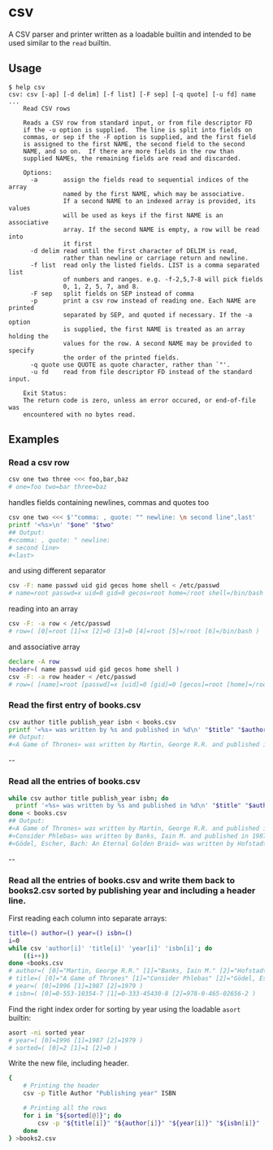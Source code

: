 # csv

A CSV parser and printer written as a loadable builtin and intended to be used similar to the `read` builtin.

## Usage

```
$ help csv
csv: csv [-ap] [-d delim] [-f list] [-F sep] [-q quote] [-u fd] name ...
    Read CSV rows

    Reads a CSV row from standard input, or from file descriptor FD
    if the -u option is supplied.  The line is split into fields on
    commas, or sep if the -F option is supplied, and the first field
    is assigned to the first NAME, the second field to the second
    NAME, and so on.  If there are more fields in the row than
    supplied NAMEs, the remaining fields are read and discarded.

    Options:
      -a       assign the fields read to sequential indices of the array
               named by the first NAME, which may be associative.
               If a second NAME to an indexed array is provided, its values
               will be used as keys if the first NAME is an associative
               array. If the second NAME is empty, a row will be read into
               it first
      -d delim read until the first character of DELIM is read,
               rather than newline or carriage return and newline.
      -f list  read only the listed fields. LIST is a comma separated list
               of numbers and ranges. e.g. -f-2,5,7-8 will pick fields
               0, 1, 2, 5, 7, and 8.
      -F sep   split fields on SEP instead of comma
      -p       print a csv row instead of reading one. Each NAME are printed
               separated by SEP, and quoted if necessary. If the -a option
               is supplied, the first NAME is treated as an array holding the
               values for the row. A second NAME may be provided to specify
               the order of the printed fields.
      -q quote use QUOTE as quote character, rather than `"'.
      -u fd    read from file descriptor FD instead of the standard input.

    Exit Status:
    The return code is zero, unless an error occured, or end-of-file was
    encountered with no bytes read.
```

## Examples

### Read a csv row

```bash
csv one two three <<< foo,bar,baz
# one=foo two=bar three=baz
```

handles fields containing newlines, commas and quotes too

```bash
csv one two <<< $'"comma: , quote: "" newline: \n second line",last'
printf '<%s>\n' "$one" "$two"
## Output:
#<comma: , quote: " newline:
# second line>
#<last>
```

and using different separator

```bash
csv -F: name passwd uid gid gecos home shell < /etc/passwd
# name=root passwd=x uid=0 gid=0 gecos=root home=/root shell=/bin/bash
```

reading into an array

```bash
csv -F: -a row < /etc/passwd
# row=( [0]=root [1]=x [2]=0 [3]=0 [4]=root [5]=/root [6]=/bin/bash )
```

and associative array

```bash
declare -A row
header=( name passwd uid gid gecos home shell )
csv -F: -a row header < /etc/passwd
# row=( [name]=root [passwd]=x [uid]=0 [gid]=0 [gecos]=root [home]=/root [shell]=/bin/bash )
```

### Read the first entry of books.csv

```bash
csv author title publish_year isbn < books.csv
printf '«%s» was written by %s and published in %d\n' "$title" "$author" "$publish_year"
## Output:
#«A Game of Thrones» was written by Martin, George R.R. and published in 1996
```

--

### Read all the entries of books.csv

```bash
while csv author title publish_year isbn; do
  printf '«%s» was written by %s and published in %d\n' "$title" "$author" "$publish_year"
done < books.csv
## Output:
#«A Game of Thrones» was written by Martin, George R.R. and published in 1996
#«Consider Phlebas» was written by Banks, Iain M. and published in 1987
#«Gödel, Escher, Bach: An Eternal Golden Braid» was written by Hofstadter, Douglas and published in 1979
```

--

### Read all the entries of books.csv and write them back to books2.csv sorted by publishing year and including a header line.


First reading each column into separate arrays:

```bash
title=() author=() year=() isbn=()
i=0
while csv 'author[i]' 'title[i]' 'year[i]' 'isbn[i]'; do
    ((i++))
done <books.csv
# author=( [0]="Martin, George R.R." [1]="Banks, Iain M." [2]="Hofstadter, Douglas" )
# title=( [0]="A Game of Thrones" [1]="Consider Phlebas" [2]="Gödel, Escher, Bach: An Eternal Golden Braid" )
# year=( [0]=1996 [1]=1987 [2]=1979 )
# isbn=( [0]=0-553-10354-7 [1]=0-333-45430-8 [2]=978-0-465-02656-2 )
```

Find the right index order for sorting by year using the loadable `asort` builtin:

```bash
asort -ni sorted year
# year=( [0]=1996 [1]=1987 [2]=1979 )
# sorted=( [0]=2 [1]=1 [2]=0 )
```

Write the new file, including header.

```bash
{
    # Printing the header
    csv -p Title Author "Publishing year" ISBN

    # Printing all the rows
    for i in "${sorted[@]}"; do
        csv -p "${title[i]}" "${author[i]}" "${year[i]}" "${isbn[i]}"
    done
} >books2.csv
```
